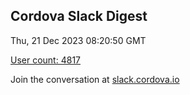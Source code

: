 ## Cordova Slack Digest
Thu, 21 Dec 2023 08:20:50 GMT

[User count: 4817](https://cordova.slack.com/)


Join the conversation at [slack.cordova.io](http://slack.cordova.io/)
